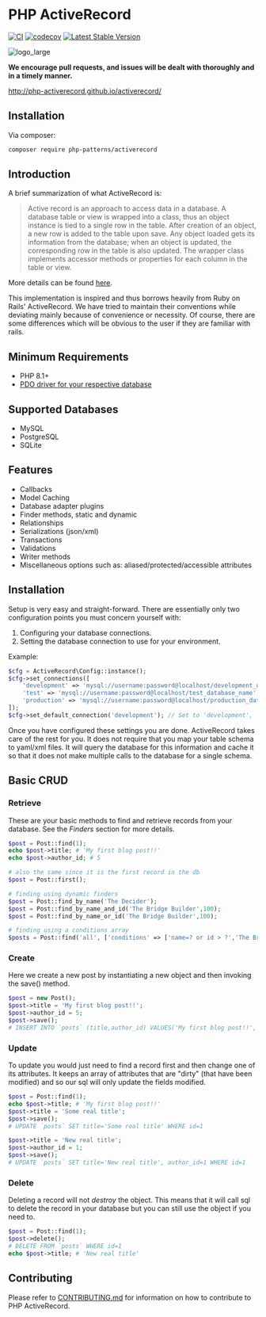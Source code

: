 # PHP ActiveRecord
[![CI](https://github.com/php-activerecord/activerecord/actions/workflows/test.yml/badge.svg?branch=master)](https://github.com/php-activerecord/activerecord/actions/workflows/test.yml)
[![codecov](https://codecov.io/github/php-activerecord/activerecord/graph/badge.svg?token=IJBKNRHVOC)](https://codecov.io/github/php-activerecord/activerecord)
[![Latest Stable Version](https://poser.pugx.org/php-patterns/activerecord/version)](https://packagist.org/packages/php-patterns/activerecord)

![logo_large](https://github.com/php-activerecord/activerecord/assets/773172/01732546-a438-4a27-bdff-d6653af7d7a2)


**We encourage pull requests, and issues will be dealt with thoroughly and in a timely manner.**

 
http://php-activerecord.github.io/activerecord/


## Installation

Via composer:

```sh
composer require php-patterns/activerecord
```

## Introduction ##
A brief summarization of what ActiveRecord is:

> Active record is an approach to access data in a database. A database table or view is wrapped into a class,
> thus an object instance is tied to a single row in the table. After creation of an object, a new row is added to
> the table upon save. Any object loaded gets its information from the database; when an object is updated, the
> corresponding row in the table is also updated. The wrapper class implements accessor methods or properties for
> each column in the table or view.

More details can be found [here](http://en.wikipedia.org/wiki/Active_record_pattern).

This implementation is inspired and thus borrows heavily from Ruby on Rails' ActiveRecord.
We have tried to maintain their conventions while deviating mainly because of convenience or necessity.
Of course, there are some differences which will be obvious to the user if they are familiar with rails.

## Minimum Requirements ##

- PHP 8.1+
- [PDO driver for your respective database](https://www.php.net/manual/en/pdo.installation.php)

## Supported Databases ##

- MySQL
- PostgreSQL
- SQLite

## Features ##

- Callbacks
- Model Caching
- Database adapter plugins
- Finder methods, static and dynamic
- Relationships
- Serializations (json/xml)
- Transactions
- Validations
- Writer methods
- Miscellaneous options such as: aliased/protected/accessible attributes

## Installation ##

Setup is very easy and straight-forward. There are essentially only two configuration points you must concern yourself with:

1. Configuring your database connections.
2. Setting the database connection to use for your environment.

Example:

```php
$cfg = ActiveRecord\Config::instance();
$cfg->set_connections([
    'development' => 'mysql://username:password@localhost/development_database_name',
    'test' => 'mysql://username:password@localhost/test_database_name',
    'production' => 'mysql://username:password@localhost/production_database_name'
]);
$cfg->set_default_connection('development'); // Set to 'development', 'test', or 'production'. 'development' is default
```

Once you have configured these settings you are done. ActiveRecord takes care of the rest for you.
It does not require that you map your table schema to yaml/xml files. It will query the database for this information and
cache it so that it does not make multiple calls to the database for a single schema.

## Basic CRUD ##

### Retrieve ###
These are your basic methods to find and retrieve records from your database.
See the *Finders* section for more details.

```php
$post = Post::find(1);
echo $post->title; # 'My first blog post!!'
echo $post->author_id; # 5

# also the same since it is the first record in the db
$post = Post::first();

# finding using dynamic finders
$post = Post::find_by_name('The Decider');
$post = Post::find_by_name_and_id('The Bridge Builder',100);
$post = Post::find_by_name_or_id('The Bridge Builder',100);

# finding using a conditions array
$posts = Post::find('all', ['conditions' => ['name=? or id > ?','The Bridge Builder',100]]);
```

### Create ###
Here we create a new post by instantiating a new object and then invoking the save() method.

```php
$post = new Post();
$post->title = 'My first blog post!!';
$post->author_id = 5;
$post->save();
# INSERT INTO `posts` (title,author_id) VALUES('My first blog post!!', 5)
```

### Update ###
To update you would just need to find a record first and then change one of its attributes.
It keeps an array of attributes that are "dirty" (that have been modified) and so our
sql will only update the fields modified.

```php
$post = Post::find(1);
echo $post->title; # 'My first blog post!!'
$post->title = 'Some real title';
$post->save();
# UPDATE `posts` SET title='Some real title' WHERE id=1

$post->title = 'New real title';
$post->author_id = 1;
$post->save();
# UPDATE `posts` SET title='New real title', author_id=1 WHERE id=1
```

### Delete ###
Deleting a record will not *destroy* the object. This means that it will call sql to delete
the record in your database but you can still use the object if you need to.

```php
$post = Post::find(1);
$post->delete();
# DELETE FROM `posts` WHERE id=1
echo $post->title; # 'New real title'
```

## Contributing ##

Please refer to [CONTRIBUTING.md](https://github.com/php-activerecord/activerecord/blob/master/CONTRIBUTING.md) for information on how to contribute to PHP ActiveRecord.
